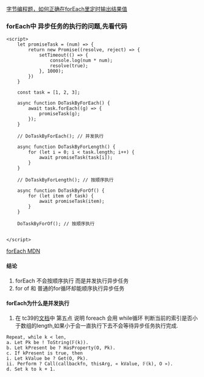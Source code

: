 [字节编程题，如何正确在forEach里定时输出结果值](https://www.bilibili.com/video/BV1G5411o73g)

### forEach中 异步任务的执行的问题,先看代码
```
<script>
    let promiseTask = (num) => {
        return new Promise((resolve, reject) => {
            setTimeout(() => {
                console.log(num * num);
                resolve(true);
            }, 1000);
        })
    }

    const task = [1, 2, 3];

    async function DoTaskByForEach() {
        await task.forEach((g) => {
            promiseTask(g);
        });
    }

    // DoTaskByForEach(); // 并发执行

    async function DoTaskByForLength() {
        for (let i = 0; i < task.length; i++) {
            await promiseTask(task[i]);
        }
    }

    // DoTaskByForLength(); // 按顺序执行

    async function DoTaskByForOf() {
        for (let item of task) {
            await promiseTask(item);
        }
    }

    DoTaskByForOf(); // 按顺序执行


</script>
```

[forEach MDN](https://developer.mozilla.org/zh-CN/docs/Web/JavaScript/Reference/Global_Objects/Array/forEach) 

#### 结论
1. forEach 不会按顺序执行 而是并发执行异步任务
2. for of  和 普通的for循环却能顺序执行异步任务

#### forEach为什么是并发执行
1. 在 tc39的[文档](https://tc39.es/ecma262/#sec-array.prototype.foreach)中 第五点 说明 foreach 会用 while循环 判断当前的索引是否小于数组的length,如果小于会一直执行下去不会等待异步任务执行完成.

```
Repeat, while k < len,
a. Let Pk be ! ToString(𝔽(k)).
b. Let kPresent be ? HasProperty(O, Pk).
c. If kPresent is true, then
i. Let kValue be ? Get(O, Pk).
ii. Perform ? Call(callbackfn, thisArg, « kValue, 𝔽(k), O »).
d. Set k to k + 1.
```

